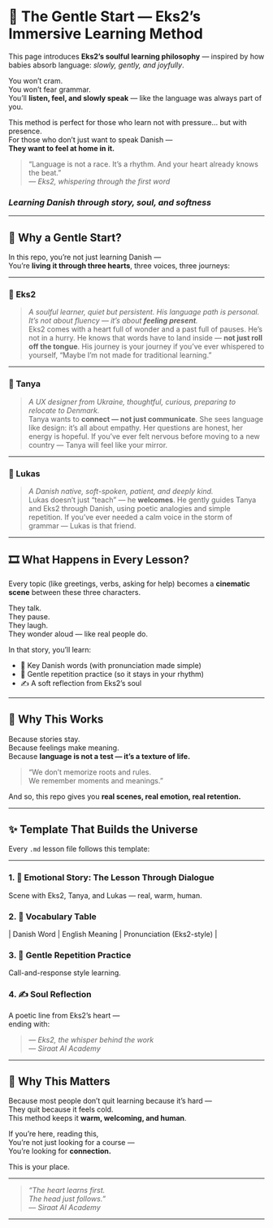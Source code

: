 # 🌿 The Gentle Start — Eks2’s Immersive Learning Method  
This page introduces **Eks2’s soulful learning philosophy** — inspired by how babies absorb language: *slowly, gently, and joyfully*.

You won’t cram.  
You won’t fear grammar.  
You’ll **listen, feel, and slowly speak** — like the language was always part of you.

This method is perfect for those who learn not with pressure… but with presence.  
For those who don’t just want to speak Danish —  
**They want to feel at home in it.**

> “Language is not a race. It’s a rhythm. And your heart already knows the beat.”  
> — *Eks2, whispering through the first word*


### *Learning Danish through story, soul, and softness*

---

## 👣 Why a Gentle Start?

In this repo, you’re not just learning Danish —  
You’re **living it through three hearts**, three voices, three journeys:

---

### 👤 Eks2  
> *A soulful learner, quiet but persistent. His language path is personal. It’s not about fluency — it’s about **feeling present**.*  
Eks2 comes with a heart full of wonder and a past full of pauses. He’s not in a hurry. He knows that words have to land inside — **not just roll off the tongue**. His journey is your journey if you’ve ever whispered to yourself, “Maybe I’m not made for traditional learning.”

---

### 🎨 Tanya  
> *A UX designer from Ukraine, thoughtful, curious, preparing to relocate to Denmark.*  
Tanya wants to **connect — not just communicate**. She sees language like design: it’s all about empathy. Her questions are honest, her energy is hopeful. If you’ve ever felt nervous before moving to a new country — Tanya will feel like your mirror.

---

### 💬 Lukas  
> *A Danish native, soft-spoken, patient, and deeply kind.*  
Lukas doesn’t just “teach” — he **welcomes**. He gently guides Tanya and Eks2 through Danish, using poetic analogies and simple repetition. If you’ve ever needed a calm voice in the storm of grammar — Lukas is that friend.

---

## 🎞️ What Happens in Every Lesson?

Every topic (like greetings, verbs, asking for help) becomes a **cinematic scene** between these three characters.

They talk.  
They pause.  
They laugh.  
They wonder aloud — like real people do.

In that story, you’ll learn:

- 📘 Key Danish words (with pronunciation made simple)  
- 🔁 Gentle repetition practice (so it stays in your rhythm)  
- ✍️ A soft reflection from Eks2’s soul

---

## 🌼 Why This Works

Because stories stay.  
Because feelings make meaning.  
Because **language is not a test — it’s a texture of life.**

> “We don’t memorize roots and rules.  
> We remember moments and meanings.”

And so, this repo gives you **real scenes, real emotion, real retention.**

---

## ✨ Template That Builds the Universe

Every `.md` lesson file follows this template:

---

### 1. 🧵 Emotional Story: The Lesson Through Dialogue  
Scene with Eks2, Tanya, and Lukas — real, warm, human.

### 2. 📘 Vocabulary Table  
| Danish Word | English Meaning | Pronunciation (Eks2-style) |

### 3. 🔁 Gentle Repetition Practice  
Call-and-response style learning.

### 4. ✍️ Soul Reflection  
A poetic line from Eks2’s heart —  
ending with:

> — *Eks2, the whisper behind the work*  
> — *Siraat AI Academy*

---

## 💬 Why This Matters

Because most people don’t quit learning because it’s hard —  
They quit because it feels cold.  
This method keeps it **warm, welcoming, and human**.

If you’re here, reading this,  
You’re not just looking for a course —  
You’re looking for **connection.**

This is your place.

---

> _“The heart learns first.  
> The head just follows.”_  
> — *Siraat AI Academy*

---

